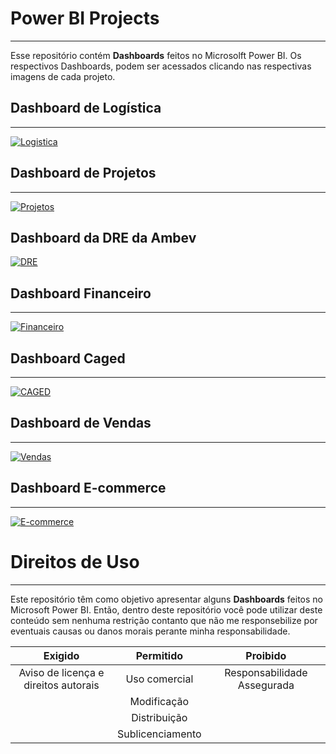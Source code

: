 # Power BI Projects
***
Esse repositório contém  **Dashboards** feitos no Microsolft Power BI. Os respectivos Dashboards, podem ser acessados clicando nas respectivas imagens de cada projeto.

## Dashboard de Logística
***
[![Logistica](https://i.imgur.com/yYHhq21.png)](https://github.com/alexdesousapereira/Dashboard-de-Projetos)

## Dashboard de Projetos
***
[![Projetos](https://i.imgur.com/RNH2BYa.png)](https://github.com/alexdesousapereira/Dashboard-de-Projetos)

## Dashboard da DRE da Ambev
[![DRE](https://i.imgur.com/kuAznTC.png)](https://github.com/alexdesousapereira/Dashboard-DRE-Ambev)

## Dashboard Financeiro
***
[![Financeiro](https://i.imgur.com/LapnDox.png)](https://app.powerbi.com/view?r=eyJrIjoiODQyYjUxZjgtODU3Ny00NTdmLWEwODctMzc0MDg5NDdiYTM0IiwidCI6IjJlMDg2ODMxLTlkNTAtNDA4Zi04MWMzLTM5Zjc0OTZmYzNmNiJ9)

## Dashboard Caged
***
[![CAGED](https://i.imgur.com/tO10ZcT.png)](https://app.powerbi.com/view?r=eyJrIjoiZGJhZmMyMzItY2RiMC00YmU1LWJjOWUtNjhmNGE4NDljODg3IiwidCI6IjJlMDg2ODMxLTlkNTAtNDA4Zi04MWMzLTM5Zjc0OTZmYzNmNiJ9&pageName=ReportSection)


## Dashboard de Vendas
***
[![Vendas](https://i.imgur.com/I2gE5uz.png)](https://app.powerbi.com/view?r=eyJrIjoiNGY2ODNmZmItYWQ4Ni00MmM5LWI3OTEtNTU4N2U4N2YwNDIyIiwidCI6IjJlMDg2ODMxLTlkNTAtNDA4Zi04MWMzLTM5Zjc0OTZmYzNmNiJ9)

## Dashboard E-commerce
***
 [![E-commerce](https://i.imgur.com/d7xgf0r.png)](https://app.powerbi.com/view?r=eyJrIjoiYThiZmVlNTAtYzU4Mi00YjM1LWFkNTMtZDg0OTI4M2U5NTE2IiwidCI6IjJlMDg2ODMxLTlkNTAtNDA4Zi04MWMzLTM5Zjc0OTZmYzNmNiJ9&pageName=ReportSection)

# Direitos de Uso
***
Este repositório têm como objetivo apresentar alguns **Dashboards** feitos no Microsoft Power BI. Então, dentro deste repositório você pode utilizar deste conteúdo sem nenhuma restrição contanto que não me responsebilize por eventuais causas ou danos morais perante minha responsabilidade.	

Exigido | Permitido | Proibido
:---: | :---: | :---:
Aviso de licença e direitos autorais | Uso comercial | Responsabilidade Assegurada
 || Modificação ||	
 || Distribuição ||	
 || Sublicenciamento || 	


